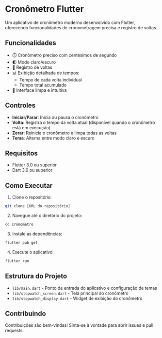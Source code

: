 # Cronômetro Flutter

Um aplicativo de cronômetro moderno desenvolvido com Flutter, oferecendo funcionalidades de cronometragem precisa e registro de voltas.

## Funcionalidades

- ⏱️ Cronômetro preciso com centésimos de segundo
- 🌓 Modo claro/escuro
- 🔄 Registro de voltas
- 📊 Exibição detalhada de tempos:
  - Tempo de cada volta individual
  - Tempo total acumulado
- 🎯 Interface limpa e intuitiva

## Controles

- **Iniciar/Parar**: Inicia ou pausa o cronômetro
- **Volta**: Registra o tempo da volta atual (disponível quando o cronômetro está em execução)
- **Zerar**: Reinicia o cronômetro e limpa todas as voltas
- **Tema**: Alterna entre modo claro e escuro

## Requisitos

- Flutter 3.0 ou superior
- Dart 3.0 ou superior

## Como Executar

1. Clone o repositório:
```bash
git clone [URL do repositório]
```

2. Navegue até o diretório do projeto:
```bash
cd cronometro
```

3. Instale as dependências:
```bash
flutter pub get
```

4. Execute o aplicativo:
```bash
flutter run
```

## Estrutura do Projeto

- `lib/main.dart` - Ponto de entrada do aplicativo e configuração de temas
- `lib/stopwatch_screen.dart` - Tela principal do cronômetro
- `lib/stopwatch_display.dart` - Widget de exibição do cronômetro

## Contribuindo

Contribuições são bem-vindas! Sinta-se à vontade para abrir issues e pull requests.
